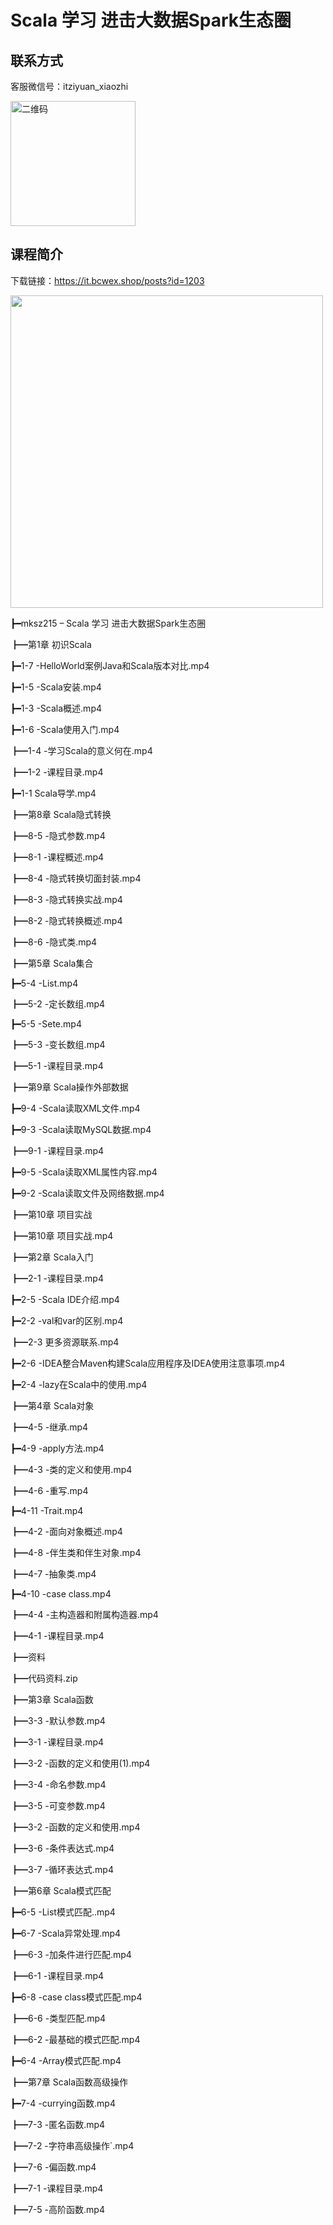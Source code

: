 # Scala 学习 进击大数据Spark生态圈

## 联系方式

客服微信号：itziyuan_xiaozhi

<img src="https://ziyuanyun.oss-cn-guangzhou.aliyuncs.com/common/20240614073449/666b82192834a.jpg" width="200" height="200" alt="二维码">

## 课程简介

下载链接：https://it.bcwex.shop/posts?id=1203

<img src="https://ziyuanyun.oss-cn-guangzhou.aliyuncs.com/yun/20240515153637/664466057aa9a.jpg" width="500" alt="">

  ┣━mksz215 &#8211; Scala 学习 进击大数据Spark生态圈

 ┣━第1章 初识Scala

 ┣━1-7 -HelloWorld案例Java和Scala版本对比.mp4

 ┣━1-5 -Scala安装.mp4

 ┣━1-3 -Scala概述.mp4

 ┣━1-6 -Scala使用入门.mp4

 ┣━1-4 -学习Scala的意义何在.mp4

 ┣━1-2 -课程目录.mp4

 ┣━1-1 Scala导学.mp4

 ┣━第8章 Scala隐式转换

 ┣━8-5 -隐式参数.mp4

 ┣━8-1 -课程概述.mp4

 ┣━8-4 -隐式转换切面封装.mp4

 ┣━8-3 -隐式转换实战.mp4

 ┣━8-2 -隐式转换概述.mp4

 ┣━8-6 -隐式类.mp4

 ┣━第5章 Scala集合

 ┣━5-4 -List.mp4

 ┣━5-2 -定长数组.mp4

 ┣━5-5 -Sete.mp4

 ┣━5-3 -变长数组.mp4

 ┣━5-1 -课程目录.mp4

 ┣━第9章 Scala操作外部数据

 ┣━9-4 -Scala读取XML文件.mp4

 ┣━9-3 -Scala读取MySQL数据.mp4

 ┣━9-1 -课程目录.mp4

 ┣━9-5 -Scala读取XML属性内容.mp4

 ┣━9-2 -Scala读取文件及网络数据.mp4

 ┣━第10章 项目实战

 ┣━第10章 项目实战.mp4

 ┣━第2章 Scala入门

 ┣━2-1 -课程目录.mp4

 ┣━2-5 -Scala IDE介绍.mp4

 ┣━2-2 -val和var的区别.mp4

 ┣━2-3 更多资源联系.mp4

 ┣━2-6 -IDEA整合Maven构建Scala应用程序及IDEA使用注意事项.mp4

 ┣━2-4 -lazy在Scala中的使用.mp4

 ┣━第4章 Scala对象

 ┣━4-5 -继承.mp4

 ┣━4-9 -apply方法.mp4

 ┣━4-3 -类的定义和使用.mp4

 ┣━4-6 -重写.mp4

 ┣━4-11 -Trait.mp4

 ┣━4-2 -面向对象概述.mp4

 ┣━4-8 -伴生类和伴生对象.mp4

 ┣━4-7 -抽象类.mp4

 ┣━4-10 -case class.mp4

 ┣━4-4 -主构造器和附属构造器.mp4

 ┣━4-1 -课程目录.mp4

 ┣━资料

 ┣━代码资料.zip

 ┣━第3章 Scala函数

 ┣━3-3 -默认参数.mp4

 ┣━3-1 -课程目录.mp4

 ┣━3-2 -函数的定义和使用(1).mp4

 ┣━3-4 -命名参数.mp4

 ┣━3-5 -可变参数.mp4

 ┣━3-2 -函数的定义和使用.mp4

 ┣━3-6 -条件表达式.mp4

 ┣━3-7 -循环表达式.mp4

 ┣━第6章 Scala模式匹配

 ┣━6-5 -List模式匹配..mp4

 ┣━6-7 -Scala异常处理.mp4

 ┣━6-3 -加条件进行匹配.mp4

 ┣━6-1 -课程目录.mp4

 ┣━6-8 -case class模式匹配.mp4

 ┣━6-6 -类型匹配.mp4

 ┣━6-2 -最基础的模式匹配.mp4

 ┣━6-4 -Array模式匹配.mp4

 ┣━第7章 Scala函数高级操作

 ┣━7-4 -currying函数.mp4

 ┣━7-3 -匿名函数.mp4

 ┣━7-2 -字符串高级操作`.mp4

 ┣━7-6 -偏函数.mp4

 ┣━7-1 -课程目录.mp4

 ┣━7-5 -高阶函数.mp4

  